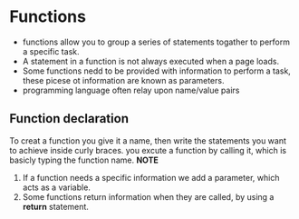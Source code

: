 # **Functions** 

* functions allow you to group a series of statements togather to perform a specific task.
* A statement in a function is not always executed when a page loads. 
* Some functions nedd to be provided with information to perform a task, these picese ot information are known as parameters. 
* programming language often relay upon name/value pairs 

## **Function declaration** 
To creat a function you give it a name, then write the statements you want to achieve inside curly braces. you excute a function by calling it, which is basicly typing the function name. 
**NOTE** 
1. If a function needs a specific information we add a parameter, which acts as a variable.
2. Some functions return information when they are called, by using a **return** statement.


